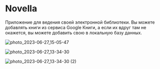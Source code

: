 # Novella

Приложение для ведения своей электронной библиотеки.
Вы можете добавлять книги из сервиса Google Книги, а если их вдруг там не окажется, вы можете добавить свою в локальную базу данных.



![photo_2023-06-27_15-05-47](https://github.com/ShemenV/Novella/assets/103890522/9227708e-686e-421d-9d65-aa25bf239e0b)












![photo_2023-06-27_13-34-30](https://github.com/ShemenV/Novella/assets/103890522/2a890990-c222-4048-8b80-c5ffe18d7cb4)











![photo_2023-06-27_13-34-30 (2)](https://github.com/ShemenV/Novella/assets/103890522/7298adec-16ae-46ca-b00e-72c3e8ba1319)
